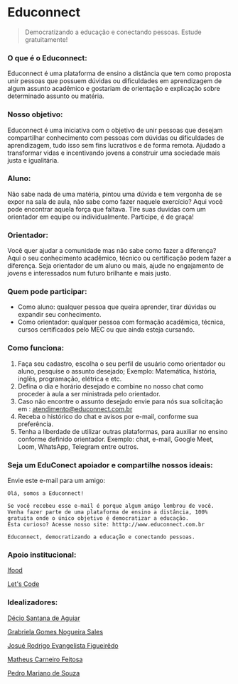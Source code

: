 # Educonnect

> Democratizando a educação e conectando pessoas. Estude gratuitamente!

### O que é o Educonnect:

Educonnect é uma plataforma de ensino a distância que tem como proposta unir pessoas que possuem dúvidas ou dificuldades em aprendizagem de algum assunto acadêmico e gostariam de orientação e explicação sobre determinado assunto ou matéria.

### Nosso objetivo:
Educonnect é uma iniciativa com o objetivo de unir pessoas que desejam compartilhar conhecimento com pessoas com dúvidas ou dificuldades de aprendizagem, tudo isso sem fins lucrativos e de forma remota. Ajudado a transformar vidas e incentivando jovens a construir uma sociedade mais justa e igualitária.

### Aluno: 
Não sabe nada de uma matéria, pintou uma dúvida e tem vergonha de se expor na sala de aula, não sabe como fazer naquele exercício? Aqui você pode encontrar aquela força que faltava. Tire suas duvidas com um orientador em equipe ou individualmente. Participe, é de graça!

### Orientador:
Você quer ajudar a comunidade mas não sabe como fazer a diferença? Aqui o seu conhecimento acadêmico, técnico ou certificação podem fazer a diferença. Seja orientador de um aluno ou mais, ajude no engajamento de jovens e interessados num futuro brilhante e mais justo.

### Quem pode participar: 
- Como aluno: qualquer pessoa que queira aprender, tirar dúvidas ou expandir seu conhecimento.
- Como orientador: qualquer pessoa com formação acadêmica, técnica, cursos certificados pelo MEC ou que ainda esteja cursando.

### Como funciona:
1. Faça seu cadastro, escolha o seu perfil de usuário como orientador ou aluno, pesquise o assunto desejado; Exemplo: Matemática, história, inglês, programação, elétrica e etc.
2. Defina o dia e horário desejado e combine no nosso chat como proceder à aula a ser ministrada pelo orientador.
3. Caso não encontre o assunto desejado envie para nós sua solicitação em : [atendimento@educonnect.com.br](mailto:atendimento@educonnect.com.br)
4. Receba o histórico do chat e avisos por e-mail, conforme sua preferência.  
5. Tenha a liberdade de utilizar outras plataformas, para auxiliar no ensino conforme definido orientador. Exemplo: chat, e-mail, Google Meet, Loom, WhatsApp, Telegram entre outros.

### Seja um EduConect apoiador e compartilhe nossos ideais:
Envie este e-mail para um amigo:

```
Olá, somos a Educonnect!

Se você recebeu esse e-mail é porque algum amigo lembrou de você.
Venha fazer parte de uma plataforma de ensino a distância, 100% gratuita onde o único objetivo é democratizar a educação.
Esta curioso? Acesse nosso site: htttp://www.educonnect.com.br

Educonnect, democratizando a educação e conectando pessoas.
```

### Apoio institucional:

[Ifood](https://www.ifood.com.br)

[Let's Code](https://letscode.com.br)

### Idealizadores:

[Décio Santana de Aguiar](https://github.com/Decioagu)

[Grabriela Gomes Nogueira Sales](https://github.com/gabriela-gnsales)

[Josué Rodrigo Evangelista Figueirêdo](https://github.com/Josuerodrigojr)

[Matheus Carneiro Feitosa](https://github.com/mcarneir0)

[Pedro Mariano de Souza](https://github.com/pedro-workspace)
